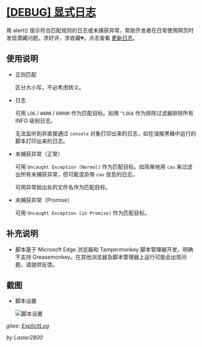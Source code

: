 # [[DEBUG] 显式日志](https://greasyfork.org/zh-CN/scripts/429521)

用 alert() 提示符合匹配规则的日志或未捕获异常，帮助开发者在日常使用网页时发现潜藏问题。求好评，求收藏💔。点击查看 [更新日志](https://gitee.com/liangjiancang/userscript/blob/master/script/ExplicitLog/changelog.md)。

## 使用说明

* 正则匹配

  区分大小写，不必考虑转义。

* 日志

  可用 `LOG` / `WARN` / `ERROR` 作为匹配目标。如用 `^LOG$` 作为排除过滤器排除所有 INFO 级别日志。

  无法监听到非直接通过 `console` 对象打印出来的日志，如在油猴黑箱中运行的脚本打印出来的日志。

* 未捕获异常（正常）

  可用 `Uncaught Exception (Normal)` 作为匹配目标。如简单地用 `cau` 来过滤出所有未捕获异常，但可能混杂带 `cau` 信息的日志。

  可用异常抛出处的文件名作为匹配目标。

* 未捕获异常（Promise）

  可用 `Uncaught Exception (in Promise)` 作为匹配目标。

## 补充说明

* 脚本基于 Microsoft Edge 浏览器和 Tampermonkey 脚本管理器开发，明确不支持 Greasemonkey。在其他浏览器及脚本管理器上运行可能会出现问题，请提供反馈。

## 截图

* 脚本设置

    ![脚本设置](https://gitee.com/liangjiancang/userscript/raw/master/script/ExplicitLog/screenshot/脚本设置.png)

*gitee: [ExplicitLog](https://gitee.com/liangjiancang/userscript/tree/master/script/ExplicitLog)*

*by Laster2800*
